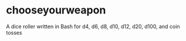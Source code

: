 chooseyourweapon
================

A dice roller written in Bash for d4, d6, d8, d10, d12, d20, d100, and coin tosses

